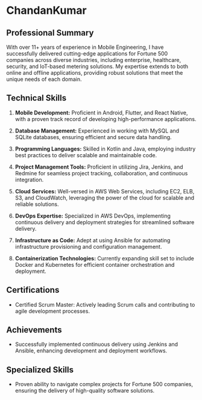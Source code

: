 # ChandanKumar

## Professional Summary

With over 11+ years of experience in Mobile Engineering, I have successfully delivered cutting-edge applications for Fortune 500 companies across diverse industries, including enterprise, healthcare, security, and IoT-based metering solutions. My expertise extends to both online and offline applications, providing robust solutions that meet the unique needs of each domain.

## Technical Skills

1. **Mobile Development:** Proficient in Android, Flutter, and React Native, with a proven track record of developing high-performance applications.
  
2. **Database Management:** Experienced in working with MySQL and SQLite databases, ensuring efficient and secure data handling.

3. **Programming Languages:** Skilled in Kotlin and Java, employing industry best practices to deliver scalable and maintainable code.

4. **Project Management Tools:** Proficient in utilizing Jira, Jenkins, and Redmine for seamless project tracking, collaboration, and continuous integration.

5. **Cloud Services:** Well-versed in AWS Web Services, including EC2, ELB, S3, and CloudWatch, leveraging the power of the cloud for scalable and reliable solutions.

6. **DevOps Expertise:** Specialized in AWS DevOps, implementing continuous delivery and deployment strategies for streamlined software delivery.

7. **Infrastructure as Code:** Adept at using Ansible for automating infrastructure provisioning and configuration management.

8. **Containerization Technologies:** Currently expanding skill set to include Docker and Kubernetes for efficient container orchestration and deployment.

## Certifications

- Certified Scrum Master: Actively leading Scrum calls and contributing to agile development processes.

## Achievements

- Successfully implemented continuous delivery using Jenkins and Ansible, enhancing development and deployment workflows.

## Specialized Skills

- Proven ability to navigate complex projects for Fortune 500 companies, ensuring the delivery of high-quality software solutions.
